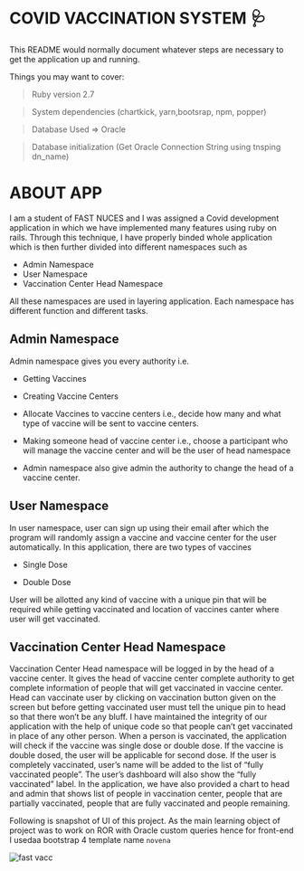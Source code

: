 # COVID VACCINATION SYSTEM :stethoscope:

This README would normally document whatever steps are necessary to get the
application up and running.

Things you may want to cover:

> Ruby version 2.7

> System dependencies (chartkick, yarn,bootsrap, npm, popper) 

> Database Used => Oracle

> Database initialization (Get Oracle Connection String using tnsping dn_name)

# ABOUT APP
I am a student of FAST NUCES and I was assigned a Covid development application in which we have implemented many features using ruby on rails. Through this technique, I have properly binded whole application which is then further divided into different namespaces such as 
- Admin Namespace 
- User Namespace 
- Vaccination Center Head Namespace

All these namespaces are used in layering application. Each namespace has different function and different tasks. 

##	Admin Namespace 
Admin namespace gives you every authority i.e.

- Getting Vaccines

- Creating Vaccine Centers

- Allocate Vaccines to vaccine centers i.e., decide how many and what type of vaccine will be sent to vaccine centers. 

- Making someone head of vaccine center i.e., choose a participant who will manage the vaccine center and will be the user of head namespace 

- Admin namespace also give admin the authority to change the head of a vaccine center. 

##	User Namespace
In user namespace, user can sign up using their email after which the program will randomly assign a vaccine and vaccine center for the user automatically. 
In this application, there are two types of vaccines

- Single Dose

- Double Dose

User will be allotted any kind of vaccine with a unique pin that will be required while getting vaccinated and location of vaccines canter where user will get vaccinated.

##	Vaccination Center Head Namespace

Vaccination Center Head namespace will be logged in by the head of a vaccine center. It gives the head of vaccine center complete authority to get complete information of people that will get vaccinated in vaccine center. Head can vaccinate user by clicking on vaccination button given on the screen but before getting vaccinated user must tell the unique pin to head so that there won’t be any bluff. I have maintained the integrity of our application with the help of unique code so that people can’t get vaccinated in place of any other person.
When a person is vaccinated, the application will check if the vaccine was single dose or double dose. If the vaccine is double dosed, the user will be applicable for second dose. If the user is completely vaccinated, user’s name will be added to the list of “fully vaccinated people”. The user’s dashboard will also show the “fully vaccinated” label. 
In the application, we have also provided a chart to head and admin that shows list of people in vaccination center, people that are partially vaccinated, people that are fully vaccinated and people remaining.

Following is snapshot of UI of this project.
As the main learning object of project was to work on ROR with Oracle custom queries hence for front-end I usedaa bootstrap 4 template name `novena`

![fast vacc](https://user-images.githubusercontent.com/54322326/182030787-d148165a-1bc5-43d3-96b3-a2789c8b42b8.JPG)

